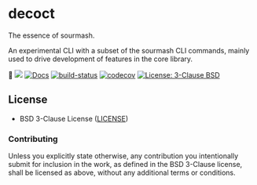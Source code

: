 <meta charset="utf-8"/>

# decoct

The essence of sourmash.

An experimental CLI with a subset of the sourmash CLI commands,
mainly used to drive development of features in the core library.

🦀
[![](http://meritbadge.herokuapp.com/decoct)](https://crates.io/crates/decoct)
[![Docs](https://docs.rs/decoct/badge.svg)](https://docs.rs/decoct)
[![build-status]][github-actions]
[![codecov](https://codecov.io/gh/luizirber/decoct/branch/master/graph/badge.svg)](https://codecov.io/gh/luizirber/decoct)
<a href="https://github.com/luizirber/decoct/blob/master/LICENSE"><img alt="License: 3-Clause BSD" src="https://img.shields.io/badge/License-BSD%203--Clause-blue.svg"></a>

[build-status]: https://github.com/luizirber/decoct/workflows/Rust%20checks/badge.svg
[github-actions]: https://github.com/luizirber/decoct/actions?query=workflow%3A%22Rust+checks%22

## License

 * BSD 3-Clause License ([LICENSE](LICENSE))

### Contributing

Unless you explicitly state otherwise, any contribution you intentionally submit for inclusion in the work, as defined
in the BSD 3-Clause license, shall be licensed as above, without any additional terms or conditions.
